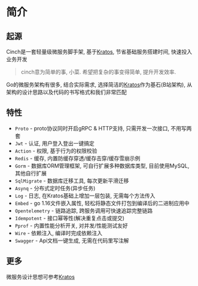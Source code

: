 # 简介


## 起源


Cinch是一套轻量级微服务脚手架, 基于[Kratos], 节省基础服务搭建时间, 快速投入业务开发
> cinch意为简单的事, 小菜. 希望把复杂的事变得简单, 提升开发效率.

Go的微服务架构有很多, 结合实际需求, 选择简洁的[Kratos]作为基石(B站架构), 从架构的设计思路以及代码的书写格式和我们非常匹配


## 特性


- `Proto` - proto协议同时开启gRPC & HTTP支持, 只需开发一次接口, 不用写两套
- `Jwt` - 认证, 用户登入登出一键搞定
- `Action` - 权限, 基于行为的权限校验
- `Redis` - 缓存, 内置防缓存穿透/缓存击穿/缓存雪崩示例
- `Gorm` - 数据库ORM管理框架, 可自行扩展多种数据库类型, 目前使用MySQL, 其他自行扩展
- `SqlMigrate` - 数据库迁移工具, 每次更新平滑迁移
- `Asynq` - 分布式定时任务(异步任务)
- `Log` - 日志, 在Kratos基础上增加一层包装, 无需每个方法传入
- `Embed` - go 1.16文件嵌入属性, 轻松将静态文件打包到编译后的二进制应用中
- `Opentelemetry` - 链路追踪, 跨服务调用可快速追踪完整链路
- `Idempotent` - 接口幂等性(解决重复点击或提交)
- `Pprof` - 内置性能分析开关, 对并发/性能测试友好
- `Wire` - 依赖注入, 编译时完成依赖注入
- `Swagger` - Api文档一键生成, 无需在代码里写注解


## 更多


微服务设计思想可参考[Kratos]


[Kratos]: (https://go-kratos.dev/docs/)
